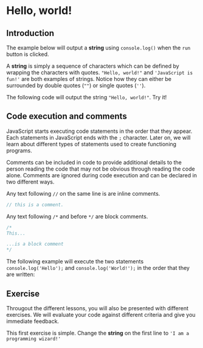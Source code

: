 # Hello, world!

## Introduction

The example below will output a **string** using `console.log()` 
when the `run` button is clicked. 

A **string** is simply a sequence of characters which can be defined by 
wrapping the characters with quotes. `"Hello, world!"` and `'JavaScript is fun!'` 
are both examples of strings. Notice how they can either be surrounded by 
double quotes (`""`) or single quotes (`''`).

The following code will output the string `"Hello, world!"`. Try it!

<div class="editor" source="hello_world.js"></div>

## Code execution and comments

JavaScript starts executing code statements in the order that they appear. 
Each statements in JavaScript ends with the `;` character. Later on, we will 
learn about different types of statements used to create functioning programs.

Comments can be included in code to provide additional details to the person 
reading the code that may not be obvious through reading the code alone. 
Comments are ignored during code execution and can be declared in two different 
ways.

Any text following `//` on the same line is are inline comments. 
```js
// this is a comment.
```

Any text following `/*` and before `*/` are block comments.
```js
/*
This...

...is a block comment
*/
```

The following example will execute the two statements `console.log('Hello');` 
and `console.log('World!');` in the order that they are written:

<div class="editor" source="hello_world2.js"></div>

## Exercise

Througout the different lessons, you will also be presented with different 
exercises. We will evaluate your code against different criteria and give 
you immediate feedback.

This first exercise is simple. Change the **string** on the first line to 
`'I am a programming wizard!'`

<div class="editor" source="exercise.js" tests="tests.js"></div>

